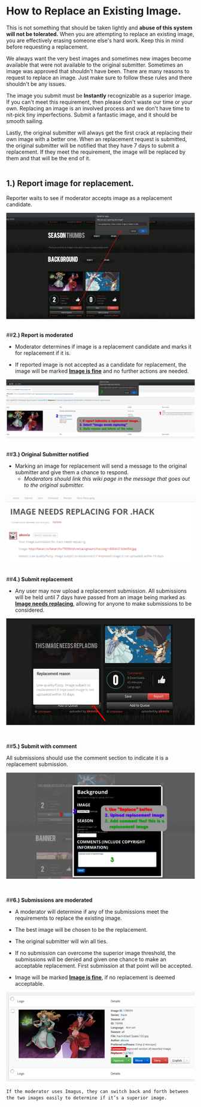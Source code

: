 # **How to Replace an Existing Image.**

This is not something that should be taken lightly and **abuse of this system will not be tolerated.** When you are attempting to replace an existing image, you are effectively erasing someone else's hard work. Keep this in mind before requesting a replacement.

We always want the very best images and sometimes new images become available that were not available to the original submitter. Sometimes an image was approved that shouldn't have been. There are many reasons to request to replace an image. Just make sure to follow these rules and there shouldn't be any issues.

The image you submit must be **Instantly** recognizable as a superior image. If you can't meet this requirement, then please don't waste our time or your own. Replacing an image is an involved process and we don't have time to nit-pick tiny imperfections. Submit a fantastic image, and it should be smooth sailing.

Lastly, the original submitter will always get the first crack at replacing their own image with a better one. When an replacement request is submitted, the original submitter will be notified that they have 7 days to submit a replacement. If they meet the requirement, the image will be replaced by them and that will be the end of it.
&nbsp;  
&nbsp;  

## __1.) Report image for replacement.__

Reporter waits to see if moderator accepts image as a replacement candidate.

![Report Image](../assets/images/2-Image_Reported.gif) 

&nbsp;  
##__2.) Report is moderated__

* Moderator determines if image is a replacement candidate and marks it for replacement if it is.

* If reported image is not accepted as a candidate for replacement, the image will be marked <u>**Image is fine**</u> and no further actions are needed.

![Report Image](../assets/images/3-Mod_Image_Reported.jpg)

&nbsp;  
##__3.) Original Submitter notified__

+ Marking an image for replacement will send a message to the original submitter and give them a chance to respond.
  + *Moderators should link this wiki page in the message that goes out to the original submitter.*

![Report Image](../assets/images/4-Original_Uploader_Notice.jpg)

&nbsp;  
##__4.) Submit replacement__

* Any user may now upload a replacement submission. All submissions will be held until 7 days have passed from an image being marked as **<u>Image needs replacing</u>**, allowing for anyone to make submissions to be considered.

![Report Image](../assets/images/5a-Replace_Reason.gif)

&nbsp;  

##__5.) Submit with comment__

All submissions should use the comment section to indicate it is a replacement submission.

![Report Image](../assets/images/5b-Replace_Dialog.jpg)

&nbsp;  

##__6.) Submissions are moderated__

* A moderator will determine if any of the submissions meet the requirements to replace the existing image. 

* The best image will be chosen to be the replacement.

* The original submitter will win all ties.

* If no submission can overcome the superior image threshold, the submissions will be denied and given one chance to make an acceptable replacement. First submission at that point will be accepted.

* Image will be marked **<u>Image is fine</u>**, if no replacement is deemed acceptable.

![Report Image](../assets/images/6-Mod_Image_Final.jpg)

`If the moderator uses Imagus, they can switch back and forth between the two images easily to determine if it’s a superior image.`
